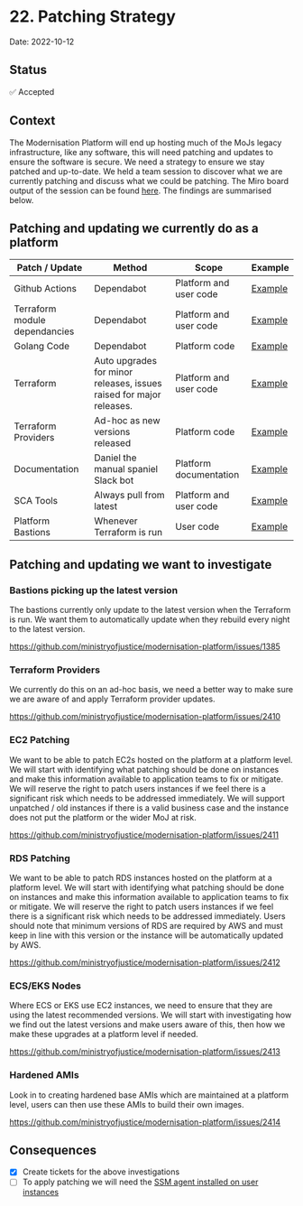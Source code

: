 # 22. Patching Strategy

Date: 2022-10-12

## Status

✅ Accepted

## Context

The Modernisation Platform will end up hosting much of the MoJs legacy infrastructure, like any software, this will need patching and updates to ensure the software is secure. We need a strategy to ensure we stay patched and up-to-date. We held a team session to discover what we are currently patching and discuss what we could be patching. The Miro board output of the session can be found [here](https://miro.com/app/board/uXjVPPdFVPU=/). The findings are summarised below.

## Patching and updating we currently do as a platform

| Patch / Update                | Method                                                              | Scope                  | Example                                                                                                                                      |
| ----------------------------- | ------------------------------------------------------------------- | ---------------------- | -------------------------------------------------------------------------------------------------------------------------------------------- |
| Github Actions                | Dependabot                                                          | Platform and user code | [Example](https://github.com/ministryofjustice/modernisation-platform/blob/main/.github/dependabot.yml#L7)                                   |
| Terraform module dependancies | Dependabot                                                          | Platform and user code | [Example](https://github.com/ministryofjustice/modernisation-platform/blob/main/.github/dependabot.yml#L14)                                  |
| Golang Code                   | Dependabot                                                          | Platform code          | [Example](https://github.com/ministryofjustice/modernisation-platform/blob/main/.github/dependabot.yml#L230)                                 |
| Terraform                     | Auto upgrades for minor releases, issues raised for major releases. | Platform and user code | [Example](https://github.com/ministryofjustice/modernisation-platform/blob/main/terraform/environments/versions.tf#L4)                       |
| Terraform Providers           | Ad-hoc as new versions released                                     | Platform code          | [Example](https://github.com/ministryofjustice/modernisation-platform/blob/main/terraform/environments/versions.tf#L4)                       |
| Documentation                 | Daniel the manual spaniel Slack bot                                 | Platform documentation | [Example](https://github.com/ministryofjustice/tech-docs-monitor/blob/main/Rakefile#L9)                                                      |
| SCA Tools                     | Always pull from latest                                             | Platform and user code | [Example](https://github.com/ministryofjustice/modernisation-platform-github-actionss/blob/main/terraform-static-analysis/entrypoint.sh#L21) |
| Platform Bastions             | Whenever Terraform is run                                           | User code              | [Example](https://github.com/ministryofjustice/modernisation-platform-terraform-bastion-linux/blob/main/main.tf#L352)                        |

## Patching and updating we want to investigate

### Bastions picking up the latest version

The bastions currently only update to the latest version when the Terraform is run. We want them to automatically update when they rebuild every night to the latest version.

<https://github.com/ministryofjustice/modernisation-platform/issues/1385>

### Terraform Providers

We currently do this on an ad-hoc basis, we need a better way to make sure we are aware of and apply Terraform provider updates.

<https://github.com/ministryofjustice/modernisation-platform/issues/2410>

### EC2 Patching

We want to be able to patch EC2s hosted on the platform at a platform level. We will start with identifying what patching should be done on instances and make this information available to application teams to fix or mitigate. We will reserve the right to patch users instances if we feel there is a significant risk which needs to be addressed immediately. We will support unpatched / old instances if there is a valid business case and the instance does not put the platform or the wider MoJ at risk.

<https://github.com/ministryofjustice/modernisation-platform/issues/2411>

### RDS Patching

We want to be able to patch RDS instances hosted on the platform at a platform level. We will start with identifying what patching should be done on instances and make this information available to application teams to fix or mitigate. We will reserve the right to patch users instances if we feel there is a significant risk which needs to be addressed immediately. Users should note that minimum versions of RDS are required by AWS and must keep in line with this version or the instance will be automatically updated by AWS.

<https://github.com/ministryofjustice/modernisation-platform/issues/2412>

### ECS/EKS Nodes

Where ECS or EKS use EC2 instances, we need to ensure that they are using the latest recommended versions. We will start with investigating how we find out the latest versions and make users aware of this, then how we make these upgrades at a platform level if needed.

<https://github.com/ministryofjustice/modernisation-platform/issues/2413>

### Hardened AMIs

Look in to creating hardened base AMIs which are maintained at a platform level, users can then use these AMIs to build their own images.

<https://github.com/ministryofjustice/modernisation-platform/issues/2414>

## Consequences

- [x] Create tickets for the above investigations
- [ ] To apply patching we will need the [SSM agent installed on user instances](https://github.com/ministryofjustice/modernisation-platform/issues/2415)
